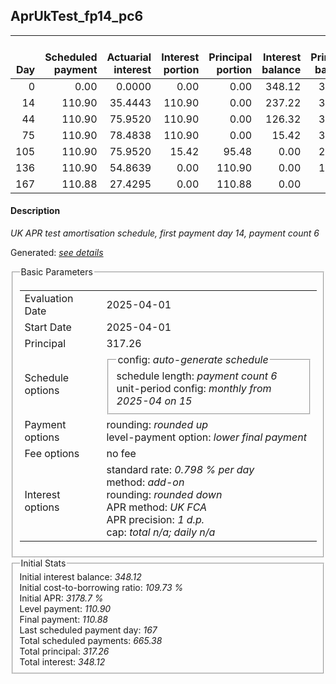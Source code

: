 <h2>AprUkTest_fp14_pc6</h2>
<table>
    <thead style="vertical-align: bottom;">
        <th style="text-align: right;">Day</th>
        <th style="text-align: right;">Scheduled payment</th>
        <th style="text-align: right;">Actuarial interest</th>
        <th style="text-align: right;">Interest portion</th>
        <th style="text-align: right;">Principal portion</th>
        <th style="text-align: right;">Interest balance</th>
        <th style="text-align: right;">Principal balance</th>
        <th style="text-align: right;">Total actuarial interest</th>
        <th style="text-align: right;">Total interest</th>
        <th style="text-align: right;">Total principal</th>
    </thead>
    <tr style="text-align: right;">
        <td class="ci00">0</td>
        <td class="ci01" style="white-space: nowrap;">0.00</td>
        <td class="ci02">0.0000</td>
        <td class="ci03">0.00</td>
        <td class="ci04">0.00</td>
        <td class="ci05">348.12</td>
        <td class="ci06">317.26</td>
        <td class="ci07">0.0000</td>
        <td class="ci08">0.00</td>
        <td class="ci09">0.00</td>
    </tr>
    <tr style="text-align: right;">
        <td class="ci00">14</td>
        <td class="ci01" style="white-space: nowrap;">110.90</td>
        <td class="ci02">35.4443</td>
        <td class="ci03">110.90</td>
        <td class="ci04">0.00</td>
        <td class="ci05">237.22</td>
        <td class="ci06">317.26</td>
        <td class="ci07">35.4443</td>
        <td class="ci08">110.90</td>
        <td class="ci09">0.00</td>
    </tr>
    <tr style="text-align: right;">
        <td class="ci00">44</td>
        <td class="ci01" style="white-space: nowrap;">110.90</td>
        <td class="ci02">75.9520</td>
        <td class="ci03">110.90</td>
        <td class="ci04">0.00</td>
        <td class="ci05">126.32</td>
        <td class="ci06">317.26</td>
        <td class="ci07">111.3963</td>
        <td class="ci08">221.80</td>
        <td class="ci09">0.00</td>
    </tr>
    <tr style="text-align: right;">
        <td class="ci00">75</td>
        <td class="ci01" style="white-space: nowrap;">110.90</td>
        <td class="ci02">78.4838</td>
        <td class="ci03">110.90</td>
        <td class="ci04">0.00</td>
        <td class="ci05">15.42</td>
        <td class="ci06">317.26</td>
        <td class="ci07">189.8801</td>
        <td class="ci08">332.70</td>
        <td class="ci09">0.00</td>
    </tr>
    <tr style="text-align: right;">
        <td class="ci00">105</td>
        <td class="ci01" style="white-space: nowrap;">110.90</td>
        <td class="ci02">75.9520</td>
        <td class="ci03">15.42</td>
        <td class="ci04">95.48</td>
        <td class="ci05">0.00</td>
        <td class="ci06">221.78</td>
        <td class="ci07">265.8322</td>
        <td class="ci08">348.12</td>
        <td class="ci09">95.48</td>
    </tr>
    <tr style="text-align: right;">
        <td class="ci00">136</td>
        <td class="ci01" style="white-space: nowrap;">110.90</td>
        <td class="ci02">54.8639</td>
        <td class="ci03">0.00</td>
        <td class="ci04">110.90</td>
        <td class="ci05">0.00</td>
        <td class="ci06">110.88</td>
        <td class="ci07">320.6961</td>
        <td class="ci08">348.12</td>
        <td class="ci09">206.38</td>
    </tr>
    <tr style="text-align: right;">
        <td class="ci00">167</td>
        <td class="ci01" style="white-space: nowrap;">110.88</td>
        <td class="ci02">27.4295</td>
        <td class="ci03">0.00</td>
        <td class="ci04">110.88</td>
        <td class="ci05">0.00</td>
        <td class="ci06">0.00</td>
        <td class="ci07">348.1256</td>
        <td class="ci08">348.12</td>
        <td class="ci09">317.26</td>
    </tr>
</table>
<h4>Description</h4>
<p><i>UK APR test amortisation schedule, first payment day 14, payment count 6</i></p>
<p>Generated: <i><a href="../GeneratedDate.html">see details</a></i></p>
<fieldset><legend>Basic Parameters</legend>
<table>
    <tr>
        <td>Evaluation Date</td>
        <td>2025-04-01</td>
    </tr>
    <tr>
        <td>Start Date</td>
        <td>2025-04-01</td>
    </tr>
    <tr>
        <td>Principal</td>
        <td>317.26</td>
    </tr>
    <tr>
        <td>Schedule options</td>
        <td>
            <fieldset>
                <legend>config: <i>auto-generate schedule</i></legend>
                <div>schedule length: <i><i>payment count</i> 6</i></div>
                <div>unit-period config: <i>monthly from 2025-04 on 15</i></div>
            </fieldset>
        </td>
    </tr>
    <tr>
        <td>Payment options</td>
        <td>
            <div>
                <div>rounding: <i>rounded up</i></div>
                <div>level-payment option: <i>lower&nbsp;final&nbsp;payment</i></div>
            </div>
        </td>
    </tr>
    <tr>
        <td>Fee options</td>
        <td>no fee
        </td>
    </tr>
    <tr>
        <td>Interest options</td>
        <td>
            <div>
                <div>standard rate: <i>0.798 % per day</i></div>
                <div>method: <i>add-on</i></div>
                <div>rounding: <i>rounded down</i></div>
                <div>APR method: <i>UK FCA</i></div>
                <div>APR precision: <i>1 d.p.</i></div>
                <div>cap: <i>total <i>n/a</i>; daily <i>n/a</i></div>
            </div>
        </td>
    </tr>
</table></fieldset>
<fieldset><legend>Initial Stats</legend>
<div>
    <div>Initial interest balance: <i>348.12</i></div>
    <div>Initial cost-to-borrowing ratio: <i>109.73 %</i></div>
    <div>Initial APR: <i>3178.7 %</i></div>
    <div>Level payment: <i>110.90</i></div>
    <div>Final payment: <i>110.88</i></div>
    <div>Last scheduled payment day: <i>167</i></div>
    <div>Total scheduled payments: <i>665.38</i></div>
    <div>Total principal: <i>317.26</i></div>
    <div>Total interest: <i>348.12</i></div>
</div></fieldset>